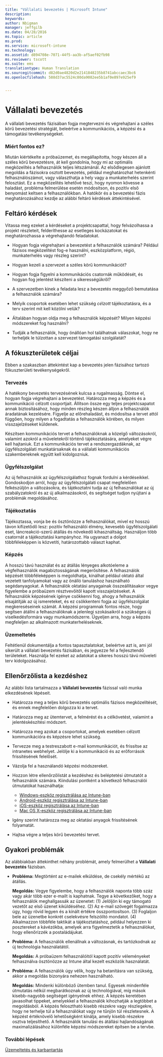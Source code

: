 ```yaml
---
title: "Vállalati bevezetés | Microsoft Intune"
description: 
keywords: 
author: Nbigman
manager: jeffgilb
ms.date: 04/28/2016
ms.topic: article
ms.prod: 
ms.service: microsoft-intune
ms.technology: 
ms.assetid: d894708e-7071-44f5-aa3b-af5aef02fb98
ms.reviewer: tscott
ms.suite: ems
translationtype: Human Translation
ms.sourcegitcommit: d82d0ae4820d2e2141848235b8741abccaec3bc6
ms.openlocfilehash: 588d37ac5524c80da9082ee5b1af0e897e925ef9


---
```


# Vállalati bevezetés
A vállalati bevezetés fázisában fogja megtervezni és végrehajtani a széles körű bevezetési stratégiát, beleértve a kommunikációs, a képzési és a támogatási tevékenységeket.

### Miért fontos ez?
Miután kiértékelte a próbaüzemet, és megállapította, hogy készen áll a széles körű bevezetésre, át kell gondolnia, hogy mi az optimális megközelítés a felhasználók teljes létszámánál. Az elsődlegesen ajánlott megoldás a fázisokra osztott bevezetés, például meghatározhat hetenkénti felhasználószámot, vagy választhatja a hely vagy a munkaterhelés szerint felosztást. Ez a megközelítés lehetővé teszi, hogy nyomon kövesse a haladást, probléma felmerülése esetén módosítson, és pozitív első benyomást keltsen a felhasználókban.
A hatókör és a bevezetési fázis meghatározásához kezdje az alábbi feltáró kérdések áttekintésével.

## Feltáró kérdések
Vitassa meg ezeket a kérdéseket a projektcsapattal, hogy felvázolhassa a projekt részleteit, felderíthesse az esetleges kockázatokat és meghatározhassa a végrehajtandó feladatokat.

-   Hogyan fogja végrehajtani a bevezetést a felhasználók számára? Például fázisos megközelítést fog-e használni, eszközplatform, régió, munkaterhelés vagy részleg szerint?

-   Hogyan kezeli a szervezet a széles körű kommunikációt?

-   Hogyan fogja figyelni a kommunikációs csatornák működését, és hogyan fog jelentést készíteni a sikerességükről?

-   A szervezetben kinek a feladata lesz a bevezetés meggyőző bemutatása a felhasználók számára?

-   Melyik csoportok esetében lehet szükség *célzott* tájékoztatásra, és a terv szerint mit kell közölni velük?

-   Általában hogyan oldja meg a felhasználók képzését? Milyen képzési módszereket fog használni?

-   Tudják a felhasználók, hogy önállóan hol találhatnak válaszokat, hogy ne terheljék le túlzottan a szervezet támogatási szolgálatát?

## A fókuszterületek céljai
Ebben a szakaszban áttekintést kap a bevezetés jelen fázisához tartozó fókuszterületi tevékenységekről.

### Tervezés
A hatékony bevezetés tervezésének kulcsa a rugalmasság. Döntse el, hogyan fogja végrehajtani a bevezetést. Határozza meg a képzés és a kommunikáció célzott csoportjait. Állítson össze egy teljes projektcsapatot annak biztosításához, hogy minden részleg készen álljon a felhasználók áradatának kezelésére.
Figyelje az előrehaladást, és módosítsa a tervet attól függően, hogy milyen a fogadtatás a felhasználók körében, és milyen visszajelzéseket küldenek.

Készítsen kommunikációs tervet a felhasználóknak a közelgő változásokról, valamint azokról a műveletekről történő tájékoztatására, amelyeket végre kell hajtaniuk. Ezt a kommunikációs tervet a rendszergazdáknak, az ügyfélszolgálati munkatársaknak és a vállalati kommunikációs szakembereknek együtt kell kidolgozniuk.

### Ügyfélszolgálat
Az új felhasználók az ügyfélszolgálathoz fognak fordulni a kérdéseikkel. Gondoskodjon arról, hogy az ügyfélszolgálati csapat megfelelően felkészüljön a változásokra, és tájékoztatni tudja az új felhasználókat az új szabályzatokról és az új alkalmazásokról, és segítséget tudjon nyújtani a problémák megoldásához.

### Tájékoztatás
Tájékoztassa, vonja be és ösztönözze a felhasználókat, mivel ez hosszú távon kifizetődő lesz: pozitív felhasználói élmény, kevesebb ügyfélszolgálati eset, láncreakció-szerű átállás és növekedő kihasználtság. Használjon több csatornát a tájékoztatási kampányhoz. Ha ugyanazt a dolgot többféleképpen is közvetíti, határozottabb választ kaphat.

### Képzés
A hosszú távú használat és az átállás lényeges alkotóeleme a végfelhasználók magabiztosságának megerősítése. A felhasználók képzését többféleképpen is megoldhatja, kínálhat például oktató által vezetett tanfolyamokat vagy az önálló tanuláshoz használható segédanyagokat. A felhasználók oktatási anyagainak összeállításakor vegye figyelembe a próbaüzem résztvevőitől kapott visszajelzéseket. A felhasználók képzésének igénye csökkenni fog, ahogy a felhasználók elsajátítják az új ismereteket, és ez csökkenteni fogja az ügyfélszolgálat megkereséseinek számát. A képzési programnak fontos része, hogy segítsen átállni a felhasználóknak a jelenlegi szokásaikról a szükséges új viselkedésformára vagy munkamódszerre. Ügyeljen arra, hogy a képzés megfeleljen az alkalmazott munkaterheléseknek.

### Üzemeltetés
Feltétlenül dokumentálja a fontos tapasztalatokat, beleértve azt is, ami jól sikerült a vállalati bevezetés fázisában, és jegyezze fel a fejlesztendő területeket. Használja fel ezeket az adatokat a sikeres hosszú távú műveleti terv kidolgozásához.

## Ellenőrzőlista a kezdéshez
Az alábbi lista tartalmazza a **Vállalati bevezetés** fázissal való munka elkezdésének lépéseit.

-   Határozza meg a teljes körű bevezetés optimális fázisos megközelítését, és ennek megfelelően dolgozza ki a tervet.

-   Határozza meg az ütemtervet, a felmérést és a célkövetést, valamint a jelentéskészítési módszert.

-   Határozza meg azokat a csoportokat, amelyek esetében célzott kommunikációra és képzésre lehet szükség.

-   Tervezze meg a testreszabott e-mail kommunikációt, és frissítse az intranetes webhelyet. Jelölje ki a kommunikáció és az erőforrások frissítésének felelősét.

-   Vázolja fel a használandó képzési módszereket.

-   Hozzon létre ellenőrzőlistát a kezdéshez és beléptetési útmutatót a felhasználók számára.
    Kiindulási pontként a következő felhasználói útmutatókat használhatja:
    -  [Windows-eszköz regisztrálása az Intune-ban](/intune/enduser/enroll-your-device-in-intune-windows)
    -  [Android-eszköz regisztrálása az Intune-ban](/intune/enduser/enroll-your-device-in-intune-android)
    -  [iOS-eszköz regisztrálása az Intune-ban](/intune/enduser/enroll-your-device-in-intune-ios)
    -  [Mac OS X-eszköz regisztrálása az Intune-ban](/intune/enduser/enroll-your-device-in-intune-mac-os-x)

-   Igény szerint határozza meg az oktatási anyagok frissítésének folyamatát.

-   Hajtsa végre a teljes körű bevezetési tervet.

## Gyakori problémák
Az alábbiakban áttekinthet néhány problémát, amely felmerülhet a **Vállalati bevezetés** fázisban.

-   **Probléma:** Megtörtént az e-mailek elküldése, de csekély mértékű az átállás.

    **Megoldás:** Vegye figyelembe, hogy a felhasználók naponta több száz vagy akár több ezer e-mailt is kaphatnak. Tegye a következőket, hogy a felhasználók meghallgassák az üzenetet: (1) Jelöljön ki egy támogató vezetőt az első üzenet kiküldéséhez. (2) Az e-mail szövegét fogalmazza úgy, hogy rövid legyen és a kínált értékre összpontosítson. (3) Foglaljon bele az üzenetbe konkrét cselekvésre felszólító mondatot. (4) Alkalmazzon többféle taktikát a tájékoztatáshoz, például helyezzen ki posztereket a kávézókba, amelyek arra figyelmeztetik a felhasználókat, hogy ellenőrizzék a postaládájukat.

-   **Probléma:** A felhasználók ellenállnak a változásnak, és tartózkodnak az új technológia használatától.

    **Megoldás:** A próbaüzem felhasználóitól kapott pozitív véleményeket felhasználva ösztönözze az Intune által kezelt eszközök használatát.

-   **Probléma:** A felhasználók úgy vélik, hogy ha betanításra van szükség, akkor a megoldás bizonyára nehezen használható.

    **Megoldás:** Mindenki különböző ütemben tanul. Egyesek mindenféle útmutatás nélkül megbarátkoznak az új technológiával, míg mások kisebb-nagyobb segítséget igényelnek ehhez. A képzés keretében javasolhat tippeket, amelyekkel a felhasználók kihozhatják a legtöbbet a megoldásból. A képzés felosztható kisebb részekre vagy részlegekre, hogy ne terhelje túl a felhasználókat vagy ne tűnjön túl részletesnek. A képzést értéknövelő lehetőségként kínálja, amely kisebb részekre osztva teljesíthető. A felhasználók tanulási és átállási hajlandóságának maximalizálásához különféle képzési módszereket építsen be a tervbe.

### További lépések
[Üzemeltetés és karbantartás](operations-and-maintenance.md)



<!--HONumber=Jun16_HO4-->


